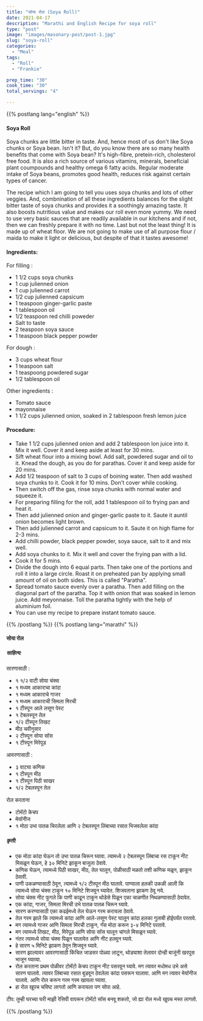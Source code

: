 ```yaml
---
title: "सोया रोल (Soya Roll)"
date: 2021-04-17
description: "Marathi and English Recipe for soya roll"
type: "post"
image: "images/masonary-post/post-1.jpg"
slug: "soya-roll"
categories: 
  - "Meal"
tags:
  - "Roll"
  - "Frankie"

prep_time: "30"
cook_time: "30"
total_servings: "4"

---
```


{{% postlang lang="english" %}} 
 #### Soya Roll
 
Soya chunks are little bitter in taste. And, hence most of us don't like Soya chunks or Soya bean. Isn't it? But, do you know there are so many health benefits that come with Soya bean? It's high-fibre, pretein-rich, cholesterol free food. It is also a rich source of various vitamins, minerals, beneficial plant coumpounds and healthy omega 6 fatty acids. Regular moderate intake of Soya beans, promotes good health, reduces risk against certain types of cancer. 

The recipe which I am going to tell you uses soya chunks and lots of other veggies. And, combnination of all these ingredients balances for the slight bitter taste of soya chunks and provides it a soothingly amazing taste. It also boosts nutritious value and makes our roll even more yummy. We need to use very basic sauces that are readily available in our kitchens and if not, then we can freshly prepare it with no time. Last but not the least thing! It is made up of wheat floor. We are not going to make use of all purpose flour / maida to make it light or delicious, but despite of that it tastes awesome! 
 
 #### Ingredients:
 
For filling : 
- 1 1/2 cups soya chunks
- 1 cup julienned onion  
- 1 cup julienned carrot 
- 1/2 cup julienned capsicum
- 1 teaspoon ginger-garlic paste 
- 1 tablespoon oil  
- 1/2 teaspoon red chilli poweder
- Salt to taste
- 2 teaspoon soya sauce 
- 1 teaspoon black pepper powder

For dough : 
- 3 cups wheat flour 
- 1 teaspoon salt 
- 1 teaspoong powdered sugar 
- 1/2 tablespoon oil 

Other ingredients : 
- Tomato sauce 
- mayonnaise 
- 1  1/2 cups julienned onion, soaked in 2 tablespoon  fresh lemon juice
 
 #### Procedure: 
 
- Take 1 1/2 cups julienned onion and add 2 tablespoon lon juice into it. Mix it well. Cover it and keep aside at least for 30 mins. 
- Sift wheat flour into a mixing bowl. Add salt, powdered sugar and oil to it. Knead the dough, as you do for parathas. Cover it and keep aside for 20 mins.  
- Add 1/2 teaspoon of salt to 3 cups of boining water. Then add washed soya chunks to it. Cook it for 10 mins. Don't cover while cooking.
- Then switch off the gas, rinse soya chunks with normal water and squeeze it. 
- For preparing filling for the roll, add 1 tablespoon oil to frying pan and heat it.
- Then add julienned onion and ginger-garlic paste to it. Saute it auntil onion becomes light brown. 
- Then add julienned carrot and capsicum to it. Saute it on high flame for 2-3 mins. 
- Add chilli powder, black pepper powder, soya sauce, salt to it and mix well. 
- Add soya chunks to it. Mix it well and cover the frying pan with a lid.
- Cook it for 5 mins. 
- Divide the dough into 6 equal parts. Then take one of the portions and roll it into a large circle. Roast it on preheated pan by applying small amount of oil on both sides. This is called "Paratha".
- Spread tomato sauce evenly over a paratha. Then add filling on the diagonal part of the paratha. Top it with onion that was soaked in lemon juice. Add meyonnaise. Toll the paratha tightly with the help of aluminium foil.
- You can use my recipe to prepare instant tomato sauce.

{{% /postlang %}}
{{% postlang lang="marathi" %}}


#### सोया रोल  


##### साहित्य:

सारणासाठी : 
- १ १/२ वाटी सोया चंक्स 
- १ मध्यम आकाराचा कांदा 
- १ मध्यम आकाराचे गाजर 
- १ मध्यम आकाराची सिमला मिरची 
- १ टीस्पून आले लसूण पेस्ट 
- १ टेबलस्पून तेल  
- १/२ टीस्पून तिखट 
- मीठ चवीनुसार 
- २ टीस्पून सोया सॉस 
- १ टीस्पून मिरेपूड 

आवरणासाठी : 
- ३ वाट्या कणिक 
- १ टीस्पून मीठ 
- १ टीस्पून पिठी साखर 
- १/२ टेबलस्पून तेल 

रोल करताना 
- टोमॅटो केचप 
- मेयॉनीज 
- १ मोठा उभा पातळ चिरलेला आणि २ टेबलस्पून लिंबाच्या रसात भिजवलेला कांदा 


##### कृती: 


- एक मोठा कांदा घेऊन तो उभा पातळ चिरून घ्यावा. त्यामध्ये २ टेबलस्पून लिंबाचा रस टाकून नीट मिसळून घेऊन, हे ३० मिनिटे झाकून बाजूला ठेवावे. 
- कणिक घेऊन, त्यामध्ये पिठी साखर, मीठ, तेल घालून, पोळीसाठी मळतो तशी कणिक मळून, झाकून ठेवावी. 
- पाणी उकळण्यासाठी ठेवून, त्यामध्ये १/२ टीस्पून मीठ घालावे. पाण्याला हलकी उकळी आली कि त्यामध्ये सोया चंक्स टाकून १० मिनिटे शिजवून घ्यावेत. शिजवताना झाकण ठेवू नये.
- सोया चंक्स नीट फुगले कि पाणी काढून टाकून थोडेसे पिळून एका चाळणीत निथळण्यासाठी ठेवावेत. 
- एक कांदा, गाजर, सिमला मिरची उभे पातळ पातळ चिरून घ्यावे. 
- सारण करण्यासाठी एका कढईमध्ये तेल घेऊन गरम करायला ठेवावे. 
- तेल गरम झाले कि त्यामध्ये कांदा आणि आले-लसूण पेस्ट घालून कांदा हलका गुलाबी होईपर्यंत परतावे. 
- मग त्यामध्ये गाजर आणि सिमला मिरची टाकून, गॅस मोठा करून ३-४ मिनिटे परतावे. 
- मग त्यामध्ये तिखट, मीठ, मिरेपूड आणि सोया सॉस घालून चांगले मिसळून घ्यावे. 
- नंतर त्यामध्ये सोया चंक्स पिळून घालावेत आणि नीट हलवून घ्यावे. 
- हे सारण ५ मिनिटे झाकण ठेवून शिजवून घ्यावे. 
- सारण झाल्यावर आवरणासाठी किंचित जाडसर पोळ्या लाटून, थोड्याशा तेलावर दोन्ही बाजूंनी खरपूस भाजून घ्याव्या. 
- रोल करताना प्रथम पोळीवर टोमॅटो केचप टाकून नीट पसरवून घ्यावे. मग त्यावर मधोमध उभे असे सारण घालावे. त्यावर लिंबाच्या रसात बुडवून ठेवलेला कांदा पसरून घालावा. आणि मग त्यावर मेयॉनीज घालावे. आणि रोल करून गरम गरम खायला घ्यावा. 
- हा रोल खूपच चविष्ट लागतो आणि करायला पण सोपा आहे. 

टीप: तुम्ही घरच्या घरी माझी रेसिपी वापरून टोमॅटो सॉस बनवू शकतो, जो ह्या रोल मध्ये खूपच मस्त लागतो.  





 {{% /postlang %}}
